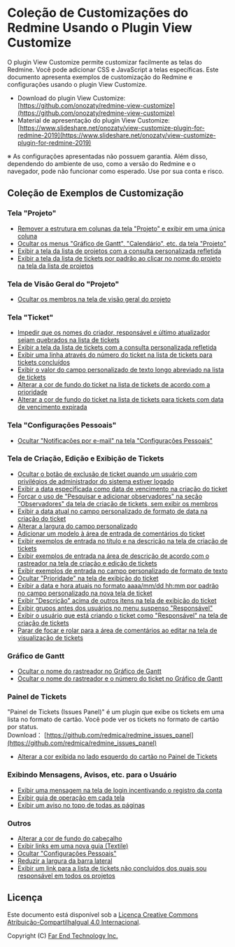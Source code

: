 # Coleção de Customizações do Redmine Usando o Plugin View Customize

O plugin View Customize permite customizar facilmente as telas do Redmine. Você pode adicionar CSS e JavaScript a telas específicas.
Este documento apresenta exemplos de customização do Redmine e configurações usando o plugin View Customize.

* Download do plugin View Customize: [https://github.com/onozaty/redmine-view-customize](https://github.com/onozaty/redmine-view-customize)
* Material de apresentação do plugin View Customize: [https://www.slideshare.net/onozaty/view-customize-plugin-for-redmine-2019](https://www.slideshare.net/onozaty/view-customize-plugin-for-redmine-2019)

※ As configurações apresentadas não possuem garantia. Além disso, dependendo do ambiente de uso, como a versão do Redmine e o navegador, pode não funcionar como esperado. Use por sua conta e risco.

## Coleção de Exemplos de Customização

### Tela "Projeto"

* [Remover a estrutura em colunas da tela "Projeto" e exibir em uma única coluna](customizes/f6b5901b/customize.md)
* [Ocultar os menus "Gráfico de Gantt", "Calendário", etc. da tela "Projeto"](customizes/de33ffd8/customize.md)
* [Exibir a tela da lista de projetos com a consulta personalizada refletida](customizes/8fbd742a/customize.md)
* [Exibir a tela da lista de tickets por padrão ao clicar no nome do projeto na tela da lista de projetos](customizes/13c2b2e2/customize.md)

### Tela de Visão Geral do "Projeto"

* [Ocultar os membros na tela de visão geral do projeto](customizes/b36e52d2/customize.md)

### Tela "Ticket"

* [Impedir que os nomes do criador, responsável e último atualizador sejam quebrados na lista de tickets](customizes/5efbb0c1/customize.md)
* [Exibir a tela da lista de tickets com a consulta personalizada refletida](customizes/4a3d6294/customize.md)
* [Exibir uma linha através do número do ticket na lista de tickets para tickets concluídos](customizes/a0dc300b/customize.md)
* [Exibir o valor do campo personalizado de texto longo abreviado na lista de tickets](customizes/14284ae1/customize.md)
* [Alterar a cor de fundo do ticket na lista de tickets de acordo com a prioridade](customizes/1f7acfab/customize.md)
* [Alterar a cor de fundo do ticket na lista de tickets para tickets com data de vencimento expirada](customizes/1201d1e4/customize.md)


### Tela "Configurações Pessoais"

* [Ocultar "Notificações por e-mail" na tela "Configurações Pessoais"](customizes/22dad0f4/customize.md)

### Tela de Criação, Edição e Exibição de Tickets

* [Ocultar o botão de exclusão de ticket quando um usuário com privilégios de administrador do sistema estiver logado](customizes/27afbc24/customize.md)
* [Exibir a data especificada como data de vencimento na criação do ticket](customizes/85cfc016/customize.md)
* [Forçar o uso de "Pesquisar e adicionar observadores" na seção "Observadores" da tela de criação de tickets, sem exibir os membros](customizes/3f0a014e/customize.md)
* [Exibir a data atual no campo personalizado de formato de data na criação do ticket](customizes/7f0d0fa2/customize.md)
* [Alterar a largura do campo personalizado](customizes/25c168d1/customize.md)
* [Adicionar um modelo à área de entrada de comentários do ticket](customizes/52ff2644/customize.md)
* [Exibir exemplos de entrada no título e na descrição na tela de criação de tickets](customizes/01951140/customize.md)
* [Exibir exemplos de entrada na área de descrição de acordo com o rastreador na tela de criação e edição de tickets](customizes/0d25011e/customize.md)
* [Exibir exemplos de entrada no campo personalizado de formato de texto](customizes/1b38e16b/customize.md)
* [Ocultar "Prioridade" na tela de exibição do ticket](customizes/0f3bccf7/customize.md)
* [Exibir a data e hora atuais no formato aaaa/mm/dd hh:mm por padrão no campo personalizado na nova tela de ticket](customizes/68c4adc1/customize.md)
* [Exibir "Descrição" acima de outros itens na tela de exibição do ticket](customizes/a69779da/customize.md)
* [Exibir grupos antes dos usuários no menu suspenso "Responsável"](customizes/c615d345/customize.md)
* [Exibir o usuário que está criando o ticket como "Responsável" na tela de criação de tickets](customizes/f8be8ed3/customize.md)
* [Parar de focar e rolar para a área de comentários ao editar na tela de visualização de tickets](customizes/a0eefde8/customize.md)


### Gráfico de Gantt

* [Ocultar o nome do rastreador no Gráfico de Gantt](customizes/0b123b84/customize.md)
* [Ocultar o nome do rastreador e o número do ticket no Gráfico de Gantt](customizes/473c1aaf/customize.md)

### Painel de Tickets

"Painel de Tickets (Issues Panel)" é um plugin que exibe os tickets em uma lista no formato de cartão. Você pode ver os tickets no formato de cartão por status.  
Download： [https://github.com/redmica/redmine_issues_panel](https://github.com/redmica/redmine_issues_panel)

* [Alterar a cor exibida no lado esquerdo do cartão no Painel de Tickets](customizes/4a061412/customize.md)

### Exibindo Mensagens, Avisos, etc. para o Usuário

* [Exibir uma mensagem na tela de login incentivando o registro da conta](customizes/fb591668/customize.md)
* [Exibir guia de operação em cada tela](customizes/894e7a80/customize.md)
* [Exibir um aviso no topo de todas as páginas](customizes/04026502/customize.md)

### Outros

* [Alterar a cor de fundo do cabeçalho](customizes/5be64089/customize.md)
* [Exibir links em uma nova guia (Textile)](customizes/0798899d/customize.md)
* [Ocultar "Configurações Pessoais"](customizes/4eac4649/customize.md)
* [Reduzir a largura da barra lateral](customizes/429ae96e/customize.md)
* [Exibir um link para a lista de tickets não concluídos dos quais sou responsável em todos os projetos](customizes/7226f2fe/customize.md)


## Licença

Este documento está disponível sob a [Licença Creative Commons Atribuição-CompartilhaIgual 4.0 Internacional](https://creativecommons.org/licenses/by-sa/4.0/).

Copyright (C) [Far End Technology Inc.](https://www.farend.co.jp/)

